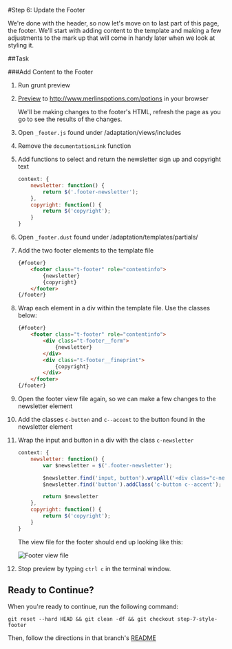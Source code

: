 #Step 6: Update the Footer

We're done with the header, so now let's move on to last part of this page, the footer. We'll start with adding content to the template and making a few adjustments to the mark up that will come in handy later when we look at styling it.

##Task

###Add Content to the Footer

1. Run grunt preview
2. [Preview](https://cloud.mobify.com/docs/adaptivejs/getting-started/new-project/#/start-adaptivejs-server)  to http://www.merlinspotions.com/potions in your browser

    We'll be making changes to the footer's HTML, refresh the page as you go to see the results of the changes.

3. Open `_footer.js` found under /adaptation/views/includes
4. Remove the `documentationLink` function
5. Add functions to select and return the newsletter sign up and copyright text

    ```javascript
    context: {
        newsletter: function() {
            return $('.footer-newsletter');
        },
        copyright: function() {
            return $('copyright');
        }
    }
    ```

6. Open `_footer.dust` found under /adaptation/templates/partials/
7. Add the two footer elements to the template file

    ```html
    {#footer}
        <footer class="t-footer" role="contentinfo">
            {newsletter}
            {copyright}
        </footer>
    {/footer}
    ```

8. Wrap each element in a div within the template file. Use the classes below:

    ```html
    {#footer}
        <footer class="t-footer" role="contentinfo">
            <div class="t-footer__form">
                {newsletter}
            </div>
            <div class="t-footer__fineprint">
                {copyright}
            </div>
        </footer>
    {/footer}
    ```

9. Open the footer view file again, so we can make a few changes to the newsletter element
10. Add the classes `c-button` and `c--accent` to the button found in the newsletter element
11. Wrap the input and button in a div with the class `c-newsletter`

    ```javascript
    context: {
        newsletter: function() {
            var $newsletter = $('.footer-newsletter');

            $newsletter.find('input, button').wrapAll('<div class="c-newsletter">');
            $newsletter.find('button').addClass('c-button c--accent');

            return $newsletter
        },
        copyright: function() {
            return $('copyright');
        }
    }
    ```

    The view file for the footer should end up looking like this:

    ![Footer view file](https://s3.amazonaws.com/uploads.hipchat.com/15359/64553/UQGjgCJTk5owpRc/Screen%20Shot%202015-02-05%20at%204.27.54%20PM.png)

12. Stop preview by typing `ctrl c` in the terminal window.

## Ready to Continue?

When you're ready to continue, run the following command:

```
git reset --hard HEAD && git clean -df && git checkout step-7-style-footer
```

Then, follow the directions in that branch's [README](https://github.com/mobify/workshop--adaptivejs-site/blob/step-7-style-footer/README.md)